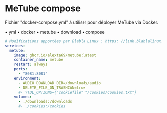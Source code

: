 # MeTube compose

Fichier "docker-compose.yml" à utiliser pour déployer MeTube via Docker.

• yml
• docker
• metube
• download
• compose

```yaml
# Modifications apportées par Blabla Linux : https: //link.blablalinux.be
services:
  metube:
    image: ghcr.io/alexta69/metube:latest
    container_name: metube
    restart: always
    ports:
      - "8081:8081"
    environment:
      - AUDIO_DOWNLOAD_DIR=/downloads/audio
      - DELETE_FILE_ON_TRASHCAN=true
      #- YTDL_OPTIONS={"cookiefile":"/cookies/cookies.txt"}
    volumes:
      - ./downloads:/downloads
      #- ./cookies:/cookies
```
